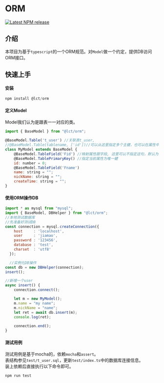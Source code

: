# ORM
[![Latest NPM release](https://img.shields.io/npm/v/@lct/orm.svg)](https://www.npmjs.com/package/@lct/orm)

## 介绍
本项目为基于`typescript`的一个ORM规范。对`Model`做一个约定，提供DB访问ORM接口。

## 快速上手
#### 安装
```javascript
npm install @lct/orm
```

#### 定义Model
Model我们认为是跟表一一对应的类。
```javascript
import { BaseModel } from "@lct/orm";

@BaseModel.Table('t_user') //关联表t_user,
//@BaseModel.Table(tablename, ['id'])//可以从这里指定多个主健，也可以在属性中去指定
class MyModel extends BaseModel {  
    @BaseModel.TableField('Fid') //映射属性跟字段, 这里可以不指定这句，默认为关联上Fid
    @BaseModel.TablePrimaryKey() //指定当前属性为唯一健
    id: number = 0;
    @BaseModel.TableField('Fname')
    name: string = "";
    nickName: string = "";
    createTime: string = "";
}
```
#### 使用ORM操作DB
```javascript
import * as mysql from "mysql";
import { BaseModel, DBHelper } from "@lct/orm";
//本地测试数据库
//先准备好测试DB
const connection = mysql.createConnection({
    host     : 'localhost',
    user     : 'jiamao',
    password : '123456',
    database : 'test',
    charset  : 'utf8'
  });

  //实例化DB操作
const db = new DBHelper(connection);
insert();

//新增一个user
async insert() {
    connection.connect();

    let m = new MyModel();
    m.name = "my name";
    m.nickName = "name";
    let ret = await db.insert(m); 
    console.log(ret);
    
    connection.end();
}
```

#### 测试用例
 测试用例是基于mocha的，依赖`mocha`和`assert`。 <br />
 表结构参见`test/t_user.sql`，更新`test/index.ts`中的数据库连接信息。  <br />
 装上依赖后直接执行以下命令即可。 <br />
```
npm run test
```